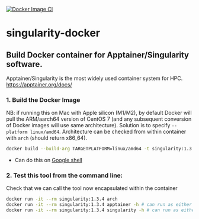 [![Docker Image CI](https://github.com/mattgalbraith/singularity-docker/actions/workflows/docker-image.yml/badge.svg)](https://github.com/mattgalbraith/singularity-docker/actions/workflows/docker-image.yml)
# singularity-docker
## Build Docker container for Apptainer/Singularity software.  
Apptainer/Singularity is the most widely used container system for HPC.  
https://apptainer.org/docs/

### 1. Build the Docker Image
NB: if running this on Mac with Apple silicon (M1/M2), by default Docker will pull the ARM/aarch64 version of CentOS 7
(and any subsequent conversion of Docker images will use same architecture). Solution is to specify `--platform linux/amd64`.
Architecture can be checked from within container with `arch` (should return x86_64).
```bash
docker build --build-arg TARGETPLATFORM=linux/amd64 -t singularity:1.3.4 . # tag should match software version
```
* Can do this on [Google shell](https://shell.cloud.google.com)

### 2. Test this tool from the command line:
Check that we can call the tool now encapsulated within the container
```bash
docker run -it --rm singularity:1.3.4 arch
docker run -it --rm singularity:1.3.4 apptainer -h # can run as either apptainer or singularity
docker run -it --rm singularity:1.3.4 singularity -h # can run as either apptainer or singularity
```


